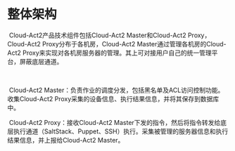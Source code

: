 # 整体架构

​	Cloud-Act2产品技术组件包括Cloud-Act2 Master和Cloud-Act2 Proxy，Cloud-Act2 Proxy分布于各机房，Cloud-Act2 Master通过管理各机房的Cloud-Act2 Proxy来实现对各机房服务器的管理。其上可对接用户自己的统一管理平台，屏蔽底层通道。

​	

​	Cloud-Act2 Master：负责作业的调度分发，包括黑名单及ACL访问控制功能。收集Cloud-Act2 Proxy采集的设备信息、执行结果信息，并将其保存到数据库中。

​	Cloud-Act2 Proxy：接收Cloud-Act2 Master下发的指令，然后将指令转发给底层执行通道（SaltStack、Puppet、SSH）执行。采集被管理的服务器信息和执行结果信息，并上报给Cloud-Act2 Master。
